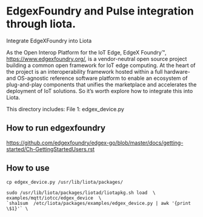 # EdgexFoundry and Pulse integration through liota.

Integrate EdgeXFoundry into Liota

As the Open Interop Platform for the IoT Edge, EdgeX Foundry™, https://www.edgexfoundry.org/, is a vendor-neutral open source project building a common open framework for IoT edge computing. At the heart of the project is an interoperability framework hosted within a full hardware- and OS-agnostic reference software platform to enable an ecosystem of plug-and-play components that unifies the marketplace and accelerates the deployment of IoT solutions. So it’s worth explore how to integrate this into Liota.

This directory includes:
File 1: edgex_device.py

## How to run edgexfoundry
https://github.com/edgexfoundry/edgex-go/blob/master/docs/getting-started/Ch-GettingStartedUsers.rst

## How to use
```
cp edgex_device.py /usr/lib/liota/packages/

sudo /usr/lib/liota/packages/liotad/liotapkg.sh load  \
examples/mqtt/iotcc/edgex_device  \
`sha1sum  /etc/liota/packages/examples/edgex_device.py | awk '{print \$1}'` \
```
